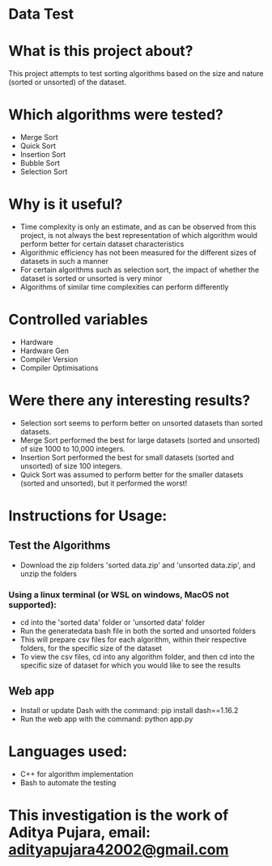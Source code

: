 # Data Test
# What is this project about? 
This project attempts to test sorting algorithms based on the size and nature (sorted or unsorted) of the dataset.

# Which algorithms were tested?
* Merge Sort
* Quick Sort
* Insertion Sort
* Bubble Sort
* Selection Sort

# Why is it useful?
* Time complexity is only an estimate, and as can be observed from this project, is not always the best representation of which algorithm would perform better for certain dataset characteristics
* Algorithmic efficiency has not been measured for the different sizes of datasets in such a manner
* For certain algorithms such as selection sort, the impact of whether the dataset is sorted or unsorted is very minor
* Algorithms of similar time complexities can perform differently

# Controlled variables
* Hardware
* Hardware Gen
* Compiler Version
* Compiler Optimisations

# Were there any interesting results?
* Selection sort seems to perform better on unsorted datasets than sorted datasets.
* Merge Sort performed the best for large datasets (sorted and unsorted) of size 1000 to 10,000 integers.
* Insertion Sort performed the best for small datasets (sorted and unsorted) of size 100 integers.
* Quick Sort was assumed to perform better for the smaller datasets (sorted and unsorted), but it performed the worst!

# Instructions for Usage:

## Test the Algorithms
* Download the zip folders 'sorted data.zip' and 'unsorted data.zip', and unzip the folders
### Using a linux terminal (or WSL on windows, MacOS not supported):
* cd into the 'sorted data' folder or 'unsorted data' folder
* Run the generatedata bash file in both the sorted and unsorted folders
* This will prepare csv files for each algorithm, within their respective folders, for the specific size of the dataset
* To view the csv files, cd into any algorithm folder, and then cd into the specific size of dataset for which you would like to see the results

## Web app
* Install or update Dash with the command:
pip install dash==1.16.2
* Run the web app with the command:
python app.py

# Languages used:
* C++ for algorithm implementation
* Bash to automate the testing

# This investigation is the work of Aditya Pujara, email: adityapujara42002@gmail.com
